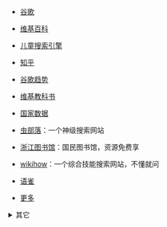 - [谷歌](https://www.google.com/)

- [维基百科](https://zh.wikipedia.org/) 

- [儿童搜索引擎](https://kidssearch.com/)

- [知乎](https://www.zhihu.com/explore)

- [谷歌趋势](https://trends.google.com/trends/?geo=CN)

- [维基教科书](https://zh.m.wikibooks.org/wiki/Wikibooks:%E9%A6%96%E9%A1%B5)

- [国家数据](http://data.stats.gov.cn/)

- [虫部落](http://www.chongbuluo.com/)：一个神级搜索网站

- [浙江图书馆](http://www.zjlib.cn/)：国民图书馆，资源免费享

- [wikihow](https://zh.wikihow.com/)：一个综合技能搜索网站，不懂就问

- [语雀](https://www.yuque.com/)

- [更多](https://www.library.ac.cn/)

<details>

<summary>其它</summary>

### 谷歌

https://g0.seuu.cf/

```
礼东的用途是什么
答案：教学楼
```

https://g0.njuu.cf/

```

仙林五食堂哪个窗口最热门?
答案：羊肉面
```

https://g0.hohai.cf/

```
江宁校区图书馆旧馆原称为逸夫图书馆，请问现在“逸夫图书馆”这五个字可以在旧馆的哪里被找到？
答案：南门
```
